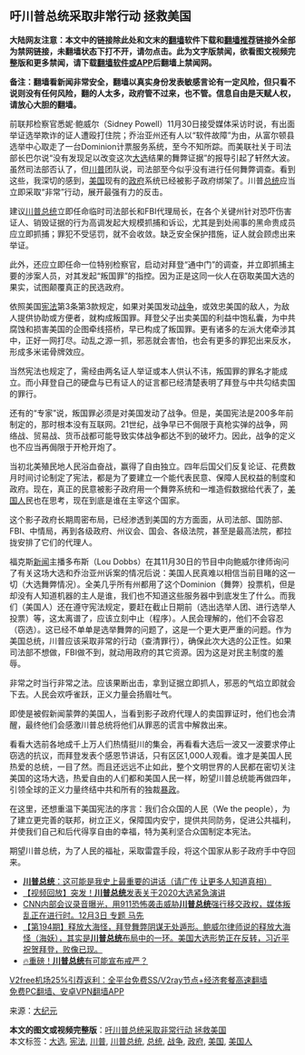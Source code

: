  <h2>吁川普总统采取非常行动 拯救美国</h2> <p class="notice"><b>大陆网友注意：本文中的链接除此处和文末的<a href="https://github.com/bannedbook/fanqiang" >翻墙</a>软件下载和<a href="https://github.com/killgcd/justmysocks/blob/master/README.md">翻墙推荐</a>链接外全部为禁网链接，未翻墙状态下打不开，请勿点击。此为文字版禁闻，欲看图文视频完整版和更多禁闻，请下载<a href="https://github.com/bannedbook/fanqiang">翻墙软件或APP</a>后翻墙上禁闻网。</p><p>备注：翻墙看新闻非常安全，翻墙以真实身份发表敏感言论有一定风险，但只看不说则没有任何风险，翻的人太多，政府管不过来，也不管。信息自由是天赋人权，请放心大胆的翻墙。</b></p>  <div class="entry"> <p></p> <p>前联邦检察官悉妮·鲍威尔（Sidney Powell）11月30日接受媒体采访时说，有出面举证选举欺诈的证人遭殴打住院；乔治亚州还有人以“软件故障”为由，从富尔顿县选举中心取走了一台Dominion计票服务系统，至今不知所踪。而美联社关于司法部长巴尔说“没有发现足以改变这次<a href="https://www.bannedbook.org/bnews/tag/%e5%a4%a7%e9%80%89/" class="st_tag internal_tag" rel="tag" title="标签 大选 下的日志">大选</a>结果的舞弊证据”的报导引起了轩然大波。虽然司法部否认了，但<a href="https://www.bannedbook.org/bnews/tag/%e5%b7%9d%e6%99%ae/" class="st_tag internal_tag" rel="tag" title="标签 川普 下的日志">川普</a>团队说，司法部至今似乎没有进行任何舞弊调查。看到这些，我深切的感到，<a href="https://www.bannedbook.org/bnews/tag/%e7%be%8e%e5%9b%bd/" class="st_tag internal_tag" rel="tag" title="标签 美国 下的日志">美国</a>现有的<a href="https://www.bannedbook.org/bnews/tag/%e6%94%bf%e5%ba%9c/" class="st_tag internal_tag" rel="tag" title="标签 政府 下的日志">政府</a>系统已经被影子政府绑架了。川普<a href="https://www.bannedbook.org/bnews/tag/%e6%80%bb%e7%bb%9f/" class="st_tag internal_tag" rel="tag" title="标签 总统 下的日志">总统</a>应当立即采取“非常”行动，展开最强有力的反击。</p> <p>建议<a href="https://www.bannedbook.org/bnews/tag/%E5%B7%9D%E6%99%AE%E6%80%BB%E7%BB%9F/" class="st_tag internal_tag" rel="tag" title="标签 川普总统 下的日志">川普总统</a>立即任命临时司法部长和FBI代理局长，在各个关键州针对恐吓伤害证人、销毁证据的行为高调发起大规模抓捕和诉讼，尤其是到处闹事的黑命贵成员应立即抓捕；罪犯不受惩罚，就不会收敛。缺乏安全保护措施，证人就会顾虑出来举证。</p> <p>此外，还应立即任命一位特别检察官，启动对拜登“通中门”的调查，并立即抓捕主要的涉案人员，对其发起“叛国罪”的指控。因为正是这同一伙人在窃取美国大选的果实，试图颠覆真正的民选政府。</p>  <p>依照美国<a href="https://www.bannedbook.org/bnews/tag/%e5%ae%aa%e6%b3%95/" class="st_tag internal_tag" rel="tag" title="标签 宪法 下的日志">宪法</a>第3条第3款规定，如果对美国发动<a href="https://www.bannedbook.org/bnews/tag/%E6%88%98%E4%BA%89/" class="st_tag internal_tag" rel="tag" title="标签 战争 下的日志">战争</a>，或效忠美国的敌人，为敌人提供协助或方便者，就构成叛国罪。拜登父子出卖美国的利益中饱私囊，为中共腐蚀和损害美国的企图牵线搭桥，早已构成了叛国罪。更有诸多的左派大佬牵涉其中，正好一网打尽。动乱之源一抓，邪恶就会害怕，也会有更多的罪犯出来反水，形成多米诺骨牌效应。</p> <p>当然宪法也规定了，需经由两名证人举证或本人供认不讳，叛国罪的罪名才能成立。而小拜登自己的硬盘与已有证人的证言都已经清楚表明了拜登与中共勾结卖国的罪行。</p> <p>还有的“专家”说，叛国罪必须是对美国发动了战争。但是，美国宪法是200多年前制定的，那时根本没有互联网。21世纪，战争早已不侷限于真枪实弹的战争，网络战、贸易战、货币战都可能导致实体战争都达不到的破坏力。因此，战争的定义也不应当再侷限于开枪开炮了。</p> <p>当初北美殖民地人民浴血奋战，赢得了自由独立。四年后国父们反复论证、花费数月时间讨论制定了宪法，都是为了要建立一个能代表民意、保障人民权益的制度和政府。现在，真正的民意被影子政府用一个舞弊系统和一堆造假数据给代表了，<a href="https://www.bannedbook.org/bnews/tag/%E7%BE%8E%E5%9B%BD%E4%BA%BA/" class="st_tag internal_tag" rel="tag" title="标签 美国人 下的日志">美国人</a>民也在思考，现在到底是谁在主宰这个国家。</p>  <p>这个影子政府长期周密布局，已经渗透到美国的方方面面，从司法部、国防部、FBI、中情局，再到各级政府、州议会、国会、各级法院，甚至是最高法院，都拉拢安排了它们的代理人。</p> <p>福克斯<span class='wp_keywordlink_affiliate'><a href="https://www.bannedbook.org/" title="新闻">新闻</a></span>主播多布斯（Lou Dobbs）在其11月30日的节目中向鲍威尔律师询问了有关这场大选和乔治亚州诉案的情况后说：美国人民真难以相信当前目睹的这一切（大选舞弊情况）。全美几乎所有州都用了这个Dominion（舞弊）投票机，但是却没有人知道机器的主人是谁，我们也不知道这些服务器中到底发生了什么。而我们（美国人）还在遵守宪法规定，要赶在截止日期前（选出选举人团、进行选举人投票）等，这太离谱了，应该立刻中止（程序）。人民会理解的，他们不会容忍（窃选）。这已经不单单是选举舞弊的问题了，这是一个更大更严重的问题。作为美国总统，川普应该采取非常的行动（查清罪行），确保此次大选的公正性。如果司法部不想做，FBI做不到，就动用政府的其它资源。因为这是对民主制度的羞辱。</p> <p>非常之时当行非常之法。应该果断出击，拿到证据立即抓人，邪恶的气焰立即就会下去。人民会欢呼雀跃，正义力量会扬眉吐气。</p> <p>即使是被假新闻蒙弊的美国人，当看到影子政府代理人的卖国罪证时，他们也会清醒，最终他们会感激川普总统将他们从罪恶的谎言中解救出来。</p>  <p>看看大选前各地成千上万人们热情挺川的集会，再看看大选后一波又一波要求停止窃选的抗议，而拜登发表个感恩节讲话，只有区区1,000人观看。谁才是美国人民热爱的总统，一目了然。而且还远远不止如此，整个文明世界的人民都在密切关注美国的这场大选，热爱自由的人们都和美国人民一样，盼望川普总统能再做四年，引领全球的正义力量终结中共和所有的独裁<span class='wp_keywordlink'><a href="https://www.bannedbook.org/forum11/topic276.html" title="禁片：评中国共产党的暴政" target="_blank">暴政</a></span>。</p> <p>在这里，还想重温下美国宪法的序言：我们合众国的人民（We the people），为了建立更完善的联邦，树立正义，保障国内安宁，提供共同防务，促进公共福利，并使我们自己和后代得享自由的幸福，特为美利坚合众国制定本宪法。</p> <p>期望川普总统，为了人民的福祉，采取雷霆手段，将这个国家从影子政府手中夺回来。</p> <ul class='op-related-articles' title='相关阅读'> <li><a href='https://www.bannedbook.org/bnews/bannedvideo/20201203/1441183.html' target='_blank'><b>川普总统</b>：这可能是我史上最重要的讲话（请广传 让更多人知道真相）</a></li> <li><a href='https://www.bannedbook.org/bnews/comments/20201203/1441157.html' target='_blank'>【视频回放】突发！<b>川普总统</b>发表关于2020大选紧急演讲</a></li> <li><a href='https://www.bannedbook.org/bnews/bannedvideo/20201203/1441147.html' target='_blank'>CNN内部会议录音曝光，用911恐怖袭击威胁<b>川普总统</b>强行移交政权，媒体叛乱正在进行时。12月3日 专题  马先</a></li> <li><a href='https://www.bannedbook.org/bnews/cbnews/20201126/1440858.html' target='_blank'>【第194期】释放大海怪，拜登舞弊阴谋无处遁形。鲍威尔律师说的释放大海怪（海妖），其实是<b>川普总统</b>布局中的一环。美国大选形势正在反转，习近平祝贺拜登，败像已现。</a></li> <li><a href='https://www.bannedbook.org/bnews/taiwannews/20201202/1440777.html' target='_blank'>🔥重磅！<b>川普总统</b>有可能宣布戒严？</a></li> </ul> <p class="texttj"> <a href="https://www.bannedbook.org/forum23/topic22702.html" target="_blank">V2free机场25%引荐返利：全平台免费SS/V2ray节点+经济套餐高速翻墙</a><br/> <a href="https://github.com/bannedbook/fanqiang/wiki/%E7%A6%81%E9%97%BB%E7%BD%91%E5%AE%89%E5%8D%93%E7%BF%BB%E5%A2%99%E6%96%B0%E9%97%BBAPP" target="_blank">免费PC翻墙、安卓VPN翻墙APP</a></p><p>来源：<span class='wp_keywordlink_affiliate'><a href="http://www.epochtimes.com/" title="大纪元" target="_blank">大纪元</a></span></p> <a name='sharetosocial'></a>       <div><b>本文的图文或视频完整版</b>：<a href='https://www.bannedbook.org/bnews/cbnews/20201203/1440997.html'>吁川普总统采取非常行动 拯救美国</a></div>  </div><!--END ENTRY--> <div class="postfooter"> <div>本文标签：<a href="https://www.bannedbook.org/bnews/tag/%e5%a4%a7%e9%80%89/" rel="tag">大选</a>, <a href="https://www.bannedbook.org/bnews/tag/%e5%ae%aa%e6%b3%95/" rel="tag">宪法</a>, <a href="https://www.bannedbook.org/bnews/tag/%e5%b7%9d%e6%99%ae/" rel="tag">川普</a>, <a href="https://www.bannedbook.org/bnews/tag/%E5%B7%9D%E6%99%AE%E6%80%BB%E7%BB%9F/" rel="tag">川普总统</a>, <a href="https://www.bannedbook.org/bnews/tag/%e6%80%bb%e7%bb%9f/" rel="tag">总统</a>, <a href="https://www.bannedbook.org/bnews/tag/%E6%88%98%E4%BA%89/" rel="tag">战争</a>, <a href="https://www.bannedbook.org/bnews/tag/%e6%94%bf%e5%ba%9c/" rel="tag">政府</a>, <a href="https://www.bannedbook.org/bnews/tag/%e7%be%8e%e5%9b%bd/" rel="tag">美国</a>, <a href="https://www.bannedbook.org/bnews/tag/%E7%BE%8E%E5%9B%BD%E4%BA%BA/" rel="tag">美国人</a></div>  </div><!--END POSTFOOTER--> 